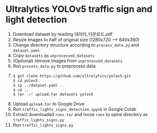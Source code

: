 # Ultralytics YOLOv5 traffic sign and light detection

1. Download dataset by reading 데이터_다운로드.pdf
2. Resize images to half of original size (1280x720 --> 640x360)
3. Change directory structure according to `process_data.py` and `dataset.yaml`
4. Copy `datasets` as `unprocessed_datasets`
5. (Optional) remove images from `unprocessed_datasets`
6. Run `process_data.py` to preprocess data
7.  ```bash
    $ git clone https://github.com/ultralytics/yolov5.git
    $ cd yolov5
    $ cp ../dataset.yaml .
    $ cd ..
    $ tar -cf upload.tar datasets yolov5
    ```
8. Upload `upload.tar` to Google Drive
9. Run `traffic_lights_signs_detection.ipynb` in Google Colab
10. Extract downloaded `runs.tar` and move `runs` to same directory as `traffic_lights_signs.py`
11. Run `traffic_lights_signs.py`
